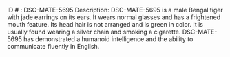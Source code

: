 ID # : DSC-MATE-5695
Description: DSC-MATE-5695 is a male Bengal tiger with jade earrings on its ears. It wears normal glasses and has a frightened mouth feature. Its head hair is not arranged and is green in color. It is usually found wearing a silver chain and smoking a cigarette. DSC-MATE-5695 has demonstrated a humanoid intelligence and the ability to communicate fluently in English.